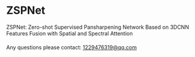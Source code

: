 # ZSPNet
ZSPNet: Zero-shot Supervised Pansharpening Network Based on 3DCNN Features Fusion with Spatial and Spectral Attention
####
Any questions please contact: 1229476319@qq.com
